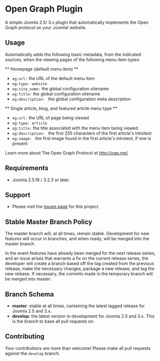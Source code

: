 # Open Graph Plugin
A simple Joomla 2.5/ 3.x plugin that automatically implements the Open Graph protocol on your Joomla! website.

## Usage
Automatically adds the following basic metadata, from the indicated sources, when the viewing pages of the following menu item types:

** Homepage (default menu item) **
* `og:url:` the URL of the default menu item
* `og:type: website`
* `og:site_name:` the global configuration sitename
* `og:title:` the global configuration sitename
* `og:description: ` the global configuration meta description

** Single article, blog, and featured article menu type **
* `og:url:` the URL of page being viewed
* `og:type: article`
* `og:title:` the title associated with the menu item being viewed
* `og:description: ` the first 255 characters of the first article's introtext
* `og:image: ` the first image found in the first article's introtext, if one is present

Learn more about The Open Graph Protocol at http://ogp.me/

## Requirements
* Joomla 2.5.19 / 3.2.3 or later.

## Support
* Please visit the [issues page](https://github.com/betweenbrain/Opengraph-Plugin/issues) for this project.

## Stable Master Branch Policy
The master branch will, at all times, remain stable. Development for new features will occur in branches, and when ready, will be merged into the master branch.

In the event features have already been merged for the next release series, and an issue arises that warrants a fix on the current release series, the developer will create a branch based off the tag created from the previous release, make the necessary changes, package a new release, and tag the new release. If necessary, the commits made in the temporary branch will be merged into master.

## Branch Schema
* __master__:  stable at all times, containing the latest tagged release for Joomla 2.5 and 3.x.
* __develop__: the latest version in development for Joomla 2.5 and 3.x. This is the branch to base all pull requests on.

## Contributing
Your contributions are more than welcome! Please make all pull requests against the `develop` branch.